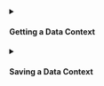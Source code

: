 <details>
<summary>

#### Getting a Data Context

</summary>

**Quickstart Data Context**
- [How to quickly instantiate a Data Context](/docs/guides/setup/configuring_data_contexts/instantiating_data_contexts/how_to_quickly_instantiate_a_data_context.md)

**Filesystem Data Contexts**
- [How to initialize a new Data Context with the CLI](/docs/guides/setup/configuring_data_contexts/how_to_configure_a_new_data_context_with_the_cli.md)
- [How to initialize a filesystem Data Context in Python](/docs/guides/setup/configuring_data_contexts/initializing_data_contexts/how_to_initialize_a_filesystem_data_context_in_python.md)
- [How to instantiate a specific Filesystem Data Context](/docs/guides/setup/configuring_data_contexts/instantiating_data_contexts/how_to_instantiate_a_specific_filesystem_data_context.md)

**In-memory Data Contexts**
- [How to explicitly instantiate an Ephemeral Data Context](/docs/guides/setup/configuring_data_contexts/instantiating_data_contexts/how_to_explicitly_instantiate_an_ephemeral_data_context.md)
- [How to instantiate a Data Context without a yml file](/docs/guides/setup/configuring_data_contexts/how_to_instantiate_a_data_context_without_a_yml_file.md)

</details>

<details>
<summary>

#### Saving a Data Context

</summary>

Filesystem and Cloud Data Contexts automatically save any changes as they are made.  The only type of Data Context that does not immediately save changes in a persisting way is the Ephemeral Data Context, which is an in-memory Data Context that will not persist beyond the current Python session.  However, an Ephemeral Data Context can be converted to a Filesystem Data Context if you wish to save its contents for future use.

For more information, please see:
- [How to convert an Ephemeral Data Context to a Filesystem Data Context](/docs/guides/setup/configuring_data_contexts/how_to_convert_an_ephemeral_data_context_to_a_filesystem_data_context.md)

</details>